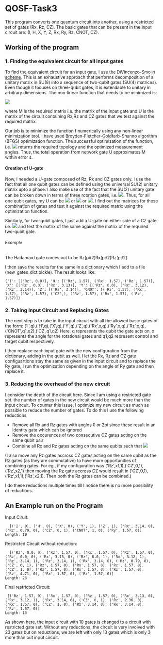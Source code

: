 # QOSF-Task3

This program converts one quantum circuit into another, using a restricted set of gates (Rx, Rz, CZ).
The basic gates that can be present in the input circuit are: (I, H, X, Y, Z, Rx, Ry, Rz, CNOT, CZ).

## Working of the program

### 1. Finding the equivalent circuit for all input gates

To find the equivalent circuit for an input gate, I use the [DiVincenzo-Smolin scheme](https://arxiv.org/abs/cond-mat/9409111). This is an exhaustive approach that performs decomposition of a unitary matrix in SU(8) into a sequence of two-qubit gates (SU(4) matrices). Even though it focuses on three-qubit gates, it is extendable to unitary in arbitrary dimensions. The non-linear function that needs to be minimized is:

<img src="https://render.githubusercontent.com/render/math?math=f = \displaystyle\sum_{i}\displaystyle\sum_{j}|M_{ij} - U_{ij}|^{2}">

where M is the required matrix i.e. the matrix of the input gate and U is the matrix of the circuit containing Rx,Rz and CZ gates that we test against the required matrix. 

Our job is to minimize the function f numerically using any non-linear minimization tool. I have used Broyden-Fletcher-Goldfarb-Shanno algorithm (BFGS) optimization function. The successful optimization of the function, i.e. <img src="https://render.githubusercontent.com/render/math?math=|f|\leq\epsilon"> returns the required topology and the optimized measurement angles. Thus, the total operation from network gate U approximates M within error ε.

#### Creation of U-gate
Now, I needed a U-gate composed of Rz, Rx and CZ gates only. I use the fact that all one qubit gates can be defined using the universal SU(2) unitary matrix upto a phase. I also make use of the fact that the SU(2) unitary gate can be broken down in terms of three rotation gates, i.e. <img src="https://render.githubusercontent.com/render/math?math=Rz(\alpha)Rx(\beta)Rz(\gamma)">. Thus, for all one qubit gates, my U can be <img src="https://render.githubusercontent.com/render/math?math=Rz(\alpha)"> or <img src="https://render.githubusercontent.com/render/math?math=Rz(\alpha)Rx(\beta)"> or <img src="https://render.githubusercontent.com/render/math?math=Rz(\alpha)Rx(\beta)Rz(\gamma)">. I find out the matrices for these combination of gates and test it against the required matrix using the optimization function. 

Similarly, for two-qubit gates, I just add a U-gate on either side of a CZ gate i.e. <img src="https://render.githubusercontent.com/render/math?math=(I\otimes U)-CZ-(I\otimes U)"> and test the matrix of the same against the matrix of the required two-qubit gate. 

###### Example
The Hadamard gate comes out to be Rz(pi/2)Rx(pi/2)Rz(pi/2)

I then save the results for the same in a dictionary which I add to a file (new_gates_dict.pickle). The result looks like:
```
{'I': [('Rz', 0.0)], 'H': [('Rz', 1.57), ('Rx', 1.57), ('Rz', 1.57)], 'X': [('Rz', 0.0), ('Rx', 3.13)], 'Y': [('Rz', 0.0), ('Rx', 3.12), ('Rz', 3.14)], 'Z': [('Rz', 3.14)], 'CNOT': [('Rz', 1.57), ('Rx', 1.57), ('Rz', 1.57), ('CZ',), ('Rz', 1.57), ('Rx', 1.57), ('Rz', 1.57)]}
```
### 2. Taking Input Circuit and Replacing Gates
The next step is to take in the input circuit with all the allowed basic gates of the form:
('I',q),('H',q),('X',q),('Y',q),('Z',q),('Rx',x,q),('Ry',x,q),('Rz',x,q),('CNOT',q1,q2),('CZ',q1,q2)
Here, q represents the qubit the gate acts on, x represents the angle for the rotational gates and q1,q2 represent control and target qubit respectively.

I then replace each input gate with the new configuration from the dictionary, adding in the qubit as well. I let the Rx, Rz and CZ gate configuartions stay the same as given in the input circuit and to replace the Ry gate, I run the optimization depending on the angle of Ry gate and then replace it. 

### 3. Reducing the overhead of the new circuit
I consider the depth of the circuit here. Since I am using a restricted gate set, the number of gates in the new circuit would be much more than the input circuit. To counter this issue, I optimize my new circuit as much as possible to reduce the number of gates. To do this I use the following reductions:

- Remove all Rx and Rz gates with angles 0 or 2pi since these result in an Identity gate which can be ignored
- Remove the occurences of two consecutive CZ gates acting on the same qubit pair
- Combine all Rx and Rz gates acting on the same qubits such that <img src="https://render.githubusercontent.com/render/math?math=Rn(\alpha)Rn(\beta)=Rn(\alpha%2B\beta)">

(I also move any Rz gates accross CZ gates acting on the same qubit as the Rz gates (as they are commutative) to have more opportunities of combining gates. For eg., if my configuration was ('Rz',x1,1),('CZ',0,1),('Rz',x2,1) then moving the Rz gate accross CZ would result in ('CZ',0,1),('Rz',x1,1),('Rz',x2,1). Then both the Rz gates can be combined.)

I do these reductions multiple times till I notice there is no more possibility of reductions. 


## An Example run on the Program
Input Ciruit:
```
  [('I', 0), ('H', 0), ('X', 0), ('Y', 1), ('Z', 1), ('Rx', 3.14, 0), ('Rz', 0.79, 0), ('CZ', 0, 1), ('CNOT', 1, 0), ('Ry', 1.57, 0)] 
Length: 10
```
Restricted Circuit without reduction:
```
  [('Rz', 0.0, 0), ('Rz', 1.57, 0), ('Rx', 1.57, 0), ('Rz', 1.57, 0), ('Rz', 0.0, 0), ('Rx', 3.13, 0), ('Rz', 0.0, 1), ('Rx', 3.12, 1), ('Rz', 3.14, 1), ('Rz', 3.14, 1), ('Rx', 3.14, 0), ('Rz', 0.79, 0), ('CZ', 0, 1), ('Rz', 1.57, 0), ('Rx', 1.57, 0), ('Rz', 1.57, 0), ('CZ', 1, 0), ('Rz', 1.57, 0), ('Rx', 1.57, 0), ('Rz', 1.57, 0), ('Rz', 4.71, 0), ('Rx', 1.57, 0), ('Rz', 1.57, 0)] 
Length: 23
```

Final restricted Circuit:
```
 [('Rz', 1.57, 0), ('Rx', 1.57, 0), ('Rz', 1.57, 0), ('Rx', 3.13, 0), ('Rx', 3.12, 1), ('Rx', 3.14, 0), ('CZ', 0, 1), ('Rz', 2.36, 0), ('Rx', 1.57, 0), ('CZ', 1, 0), ('Rz', 3.14, 0), ('Rx', 3.14, 0), ('Rz', 1.57, 0)] 
Length: 13
```

As shown here, the input circuit with 10 gates is changed to a circuit with restricted gate set. Without any reductions, the circuit is very involved with 23 gates but on reductions, we are left with only 13 gates which is only 3 more than out input circuit. 



















